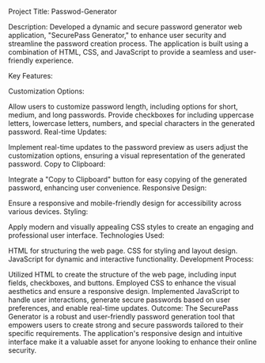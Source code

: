 Project Title: Passwod-Generator

Description:
Developed a dynamic and secure password generator web application, "SecurePass Generator," to enhance user security and streamline the password creation process. The application is built using a combination of HTML, CSS, and JavaScript to provide a seamless and user-friendly experience.

Key Features:

Customization Options:

Allow users to customize password length, including options for short, medium, and long passwords.
Provide checkboxes for including uppercase letters, lowercase letters, numbers, and special characters in the generated password.
Real-time Updates:

Implement real-time updates to the password preview as users adjust the customization options, ensuring a visual representation of the generated password.
Copy to Clipboard:

Integrate a "Copy to Clipboard" button for easy copying of the generated password, enhancing user convenience.
Responsive Design:

Ensure a responsive and mobile-friendly design for accessibility across various devices.
Styling:

Apply modern and visually appealing CSS styles to create an engaging and professional user interface.
Technologies Used:

HTML for structuring the web page.
CSS for styling and layout design.
JavaScript for dynamic and interactive functionality.
Development Process:

Utilized HTML to create the structure of the web page, including input fields, checkboxes, and buttons.
Employed CSS to enhance the visual aesthetics and ensure a responsive design.
Implemented JavaScript to handle user interactions, generate secure passwords based on user preferences, and enable real-time updates.
Outcome:
The SecurePass Generator is a robust and user-friendly password generation tool that empowers users to create strong and secure passwords tailored to their specific requirements. The application's responsive design and intuitive interface make it a valuable asset for anyone looking to enhance their online security.
